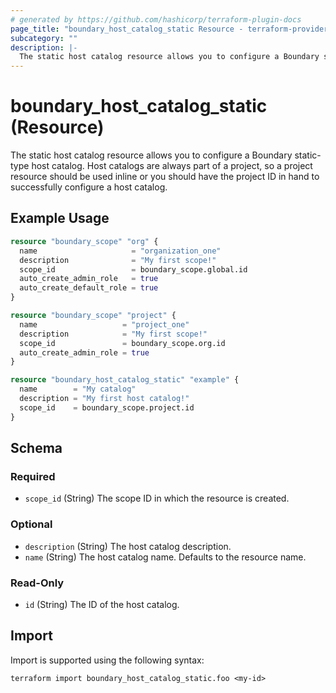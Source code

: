 ```yaml
---
# generated by https://github.com/hashicorp/terraform-plugin-docs
page_title: "boundary_host_catalog_static Resource - terraform-provider-boundary"
subcategory: ""
description: |-
  The static host catalog resource allows you to configure a Boundary static-type host catalog. Host catalogs are always part of a project, so a project resource should be used inline or you should have the project ID in hand to successfully configure a host catalog.
---
```


# boundary_host_catalog_static (Resource)

The static host catalog resource allows you to configure a Boundary static-type host catalog. Host catalogs are always part of a project, so a project resource should be used inline or you should have the project ID in hand to successfully configure a host catalog.

## Example Usage

```terraform
resource "boundary_scope" "org" {
  name                     = "organization_one"
  description              = "My first scope!"
  scope_id                 = boundary_scope.global.id
  auto_create_admin_role   = true
  auto_create_default_role = true
}

resource "boundary_scope" "project" {
  name                   = "project_one"
  description            = "My first scope!"
  scope_id               = boundary_scope.org.id
  auto_create_admin_role = true
}

resource "boundary_host_catalog_static" "example" {
  name        = "My catalog"
  description = "My first host catalog!"
  scope_id    = boundary_scope.project.id
}
```

<!-- schema generated by tfplugindocs -->
## Schema

### Required

- `scope_id` (String) The scope ID in which the resource is created.

### Optional

- `description` (String) The host catalog description.
- `name` (String) The host catalog name. Defaults to the resource name.

### Read-Only

- `id` (String) The ID of the host catalog.

## Import

Import is supported using the following syntax:

```shell
terraform import boundary_host_catalog_static.foo <my-id>
```
